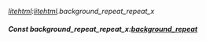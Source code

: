 _[litehtml](../../modules/litehtml/litehtml-module.md):[litehtml](../../modules/litehtml/litehtml-module.md).background\_repeat\_repeat\_x_
##### Const background\_repeat\_repeat\_x:[background_repeat](../../modules/litehtml/litehtml-background_repeat.md)
